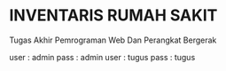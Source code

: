 # INVENTARIS RUMAH SAKIT

Tugas Akhir Pemrograman Web Dan Perangkat Bergerak

user : admin pass : admin
user : tugus pass : tugus
